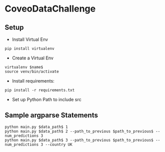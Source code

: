 # CoveoDataChallenge
## Setup 
* Install Virtual Env
```
pip install virtualenv
```
* Create a Virtual Env
```
virtualenv $name$
source venv/bin/activate
```
* Install requirements:
```
pip install -r requirements.txt
```
* Set up Python Path to include src

## Sample argparse Statements
```
python main.py $data_path$ 1
python main.py $data_path$ 2 --path_to_previous $path_to_previous$ --num_predictions 3
python main.py $data_path$ 3 --path_to_previous $path_to_previous$ --num_predictions 3 --country UK
```

